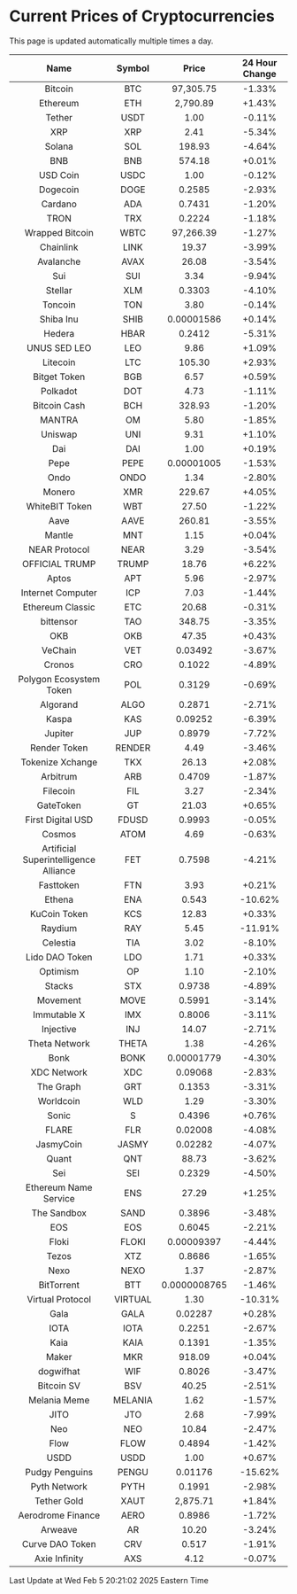 # Current Prices of Cryptocurrencies
This page is updated automatically multiple times a day.

| Name | Symbol | Price | 24 Hour Change |
| :---: |:---:| :---: | :---: |
| Bitcoin | BTC | 97,305.75 | -1.33% |
| Ethereum | ETH | 2,790.89 | +1.43% |
| Tether | USDT | 1.00 | -0.11% |
| XRP | XRP | 2.41 | -5.34% |
| Solana | SOL | 198.93 | -4.64% |
| BNB | BNB | 574.18 | +0.01% |
| USD Coin | USDC | 1.00 | -0.12% |
| Dogecoin | DOGE | 0.2585 | -2.93% |
| Cardano | ADA | 0.7431 | -1.20% |
| TRON | TRX | 0.2224 | -1.18% |
| Wrapped Bitcoin | WBTC | 97,266.39 | -1.27% |
| Chainlink | LINK | 19.37 | -3.99% |
| Avalanche | AVAX | 26.08 | -3.54% |
| Sui | SUI | 3.34 | -9.94% |
| Stellar | XLM | 0.3303 | -4.10% |
| Toncoin | TON | 3.80 | -0.14% |
| Shiba Inu | SHIB | 0.00001586 | +0.14% |
| Hedera | HBAR | 0.2412 | -5.31% |
| UNUS SED LEO | LEO | 9.86 | +1.09% |
| Litecoin | LTC | 105.30 | +2.93% |
| Bitget Token | BGB | 6.57 | +0.59% |
| Polkadot | DOT | 4.73 | -1.11% |
| Bitcoin Cash | BCH | 328.93 | -1.20% |
| MANTRA | OM | 5.80 | -1.85% |
| Uniswap | UNI | 9.31 | +1.10% |
| Dai | DAI | 1.00 | +0.19% |
| Pepe | PEPE | 0.00001005 | -1.53% |
| Ondo | ONDO | 1.34 | -2.80% |
| Monero | XMR | 229.67 | +4.05% |
| WhiteBIT Token | WBT | 27.50 | -1.22% |
| Aave | AAVE | 260.81 | -3.55% |
| Mantle | MNT | 1.15 | +0.04% |
| NEAR Protocol | NEAR | 3.29 | -3.54% |
| OFFICIAL TRUMP | TRUMP | 18.76 | +6.22% |
| Aptos | APT | 5.96 | -2.97% |
| Internet Computer | ICP | 7.03 | -1.44% |
| Ethereum Classic | ETC | 20.68 | -0.31% |
| bittensor | TAO | 348.75 | -3.35% |
| OKB | OKB | 47.35 | +0.43% |
| VeChain | VET | 0.03492 | -3.67% |
| Cronos | CRO | 0.1022 | -4.89% |
| Polygon Ecosystem Token | POL | 0.3129 | -0.69% |
| Algorand | ALGO | 0.2871 | -2.71% |
| Kaspa | KAS | 0.09252 | -6.39% |
| Jupiter | JUP | 0.8979 | -7.72% |
| Render Token | RENDER | 4.49 | -3.46% |
| Tokenize Xchange | TKX | 26.13 | +2.08% |
| Arbitrum | ARB | 0.4709 | -1.87% |
| Filecoin | FIL | 3.27 | -2.34% |
| GateToken | GT | 21.03 | +0.65% |
| First Digital USD | FDUSD | 0.9993 | -0.05% |
| Cosmos | ATOM | 4.69 | -0.63% |
| Artificial Superintelligence Alliance | FET | 0.7598 | -4.21% |
| Fasttoken | FTN | 3.93 | +0.21% |
| Ethena | ENA | 0.543 | -10.62% |
| KuCoin Token | KCS | 12.83 | +0.33% |
| Raydium | RAY | 5.45 | -11.91% |
| Celestia | TIA | 3.02 | -8.10% |
| Lido DAO Token | LDO | 1.71 | +0.33% |
| Optimism | OP | 1.10 | -2.10% |
| Stacks | STX | 0.9738 | -4.89% |
| Movement | MOVE | 0.5991 | -3.14% |
| Immutable X | IMX | 0.8006 | -3.11% |
| Injective | INJ | 14.07 | -2.71% |
| Theta Network | THETA | 1.38 | -4.26% |
| Bonk | BONK | 0.00001779 | -4.30% |
| XDC Network | XDC | 0.09068 | -2.83% |
| The Graph | GRT | 0.1353 | -3.31% |
| Worldcoin | WLD | 1.29 | -3.30% |
| Sonic | S | 0.4396 | +0.76% |
| FLARE | FLR | 0.02008 | -4.08% |
| JasmyCoin | JASMY | 0.02282 | -4.07% |
| Quant | QNT | 88.73 | -3.62% |
| Sei | SEI | 0.2329 | -4.50% |
| Ethereum Name Service | ENS | 27.29 | +1.25% |
| The Sandbox | SAND | 0.3896 | -3.48% |
| EOS | EOS | 0.6045 | -2.21% |
| Floki | FLOKI | 0.00009397 | -4.44% |
| Tezos | XTZ | 0.8686 | -1.65% |
| Nexo | NEXO | 1.37 | -2.87% |
| BitTorrent | BTT | 0.0000008765 | -1.46% |
| Virtual Protocol | VIRTUAL | 1.30 | -10.31% |
| Gala | GALA | 0.02287 | +0.28% |
| IOTA | IOTA | 0.2251 | -2.67% |
| Kaia | KAIA | 0.1391 | -1.35% |
| Maker | MKR | 918.09 | +0.04% |
| dogwifhat | WIF | 0.8026 | -3.47% |
| Bitcoin SV | BSV | 40.25 | -2.51% |
| Melania Meme | MELANIA | 1.62 | -1.57% |
| JITO | JTO | 2.68 | -7.99% |
| Neo | NEO | 10.84 | -2.47% |
| Flow | FLOW | 0.4894 | -1.42% |
| USDD | USDD | 1.00 | +0.67% |
| Pudgy Penguins | PENGU | 0.01176 | -15.62% |
| Pyth Network | PYTH | 0.1991 | -2.98% |
| Tether Gold | XAUT | 2,875.71 | +1.84% |
| Aerodrome Finance | AERO | 0.8986 | -1.72% |
| Arweave | AR | 10.20 | -3.24% |
| Curve DAO Token | CRV | 0.517 | -1.91% |
| Axie Infinity | AXS | 4.12 | -0.07% |

Last Update at Wed Feb  5 20:21:02 2025 Eastern Time